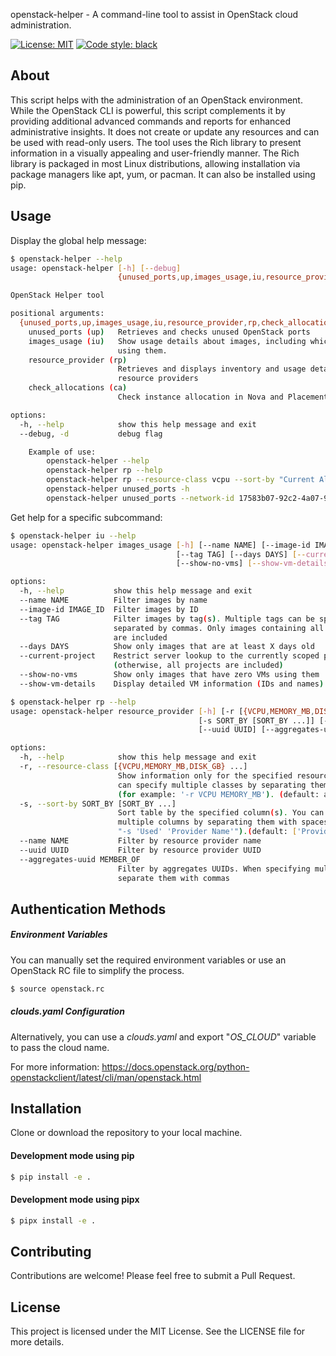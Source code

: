 openstack-helper - A command-line tool to assist in OpenStack cloud administration.

[![License: MIT](https://img.shields.io/badge/License-MIT-green.svg)](./LICENSE)
[![Code style: black](https://img.shields.io/badge/code%20style-black-000000.svg)](https://github.com/psf/black)


## About

This script helps with the administration of an OpenStack environment.
While the OpenStack CLI is powerful, this script complements it by providing
additional advanced commands and reports for enhanced administrative insights.
It does not create or update any resources and can be used with read-only users.
The tool uses the Rich library to present information in a visually appealing and
user-friendly manner. The Rich library is packaged in most Linux distributions,
allowing installation via package managers like apt, yum, or pacman. It can also
be installed using pip.



## Usage

Display the global help message:

```bash
$ openstack-helper --help
usage: openstack-helper [-h] [--debug]
                        {unused_ports,up,images_usage,iu,resource_provider,rp,check_allocations,ca} ...

OpenStack Helper tool

positional arguments:
  {unused_ports,up,images_usage,iu,resource_provider,rp,check_allocations,ca}
    unused_ports (up)   Retrieves and checks unused OpenStack ports
    images_usage (iu)   Show usage details about images, including which VMs are
                        using them.
    resource_provider (rp)
                        Retrieves and displays inventory and usage details about
                        resource providers
    check_allocations (ca)
                        Check instance allocation in Nova and Placement

options:
  -h, --help            show this help message and exit
  --debug, -d           debug flag

    Example of use:
        openstack-helper --help
        openstack-helper rp --help
        openstack-helper rp --resource-class vcpu --sort-by "Current Alloc Ratio"
        openstack-helper unused_ports -h
        openstack-helper unused_ports --network-id 17583b07-92c2-4a07-9fb9-5bc8705d58e2

```

Get help for a specific subcommand:

```bash
$ openstack-helper iu --help
usage: openstack-helper images_usage [-h] [--name NAME] [--image-id IMAGE_ID]
                                     [--tag TAG] [--days DAYS] [--current-project]
                                     [--show-no-vms] [--show-vm-details]

options:
  -h, --help           show this help message and exit
  --name NAME          Filter images by name
  --image-id IMAGE_ID  Filter images by ID
  --tag TAG            Filter images by tag(s). Multiple tags can be specified,
                       separated by commas. Only images containing all specified tags
                       are included
  --days DAYS          Show only images that are at least X days old
  --current-project    Restrict server lookup to the currently scoped project
                       (otherwise, all projects are included)
  --show-no-vms        Show only images that have zero VMs using them
  --show-vm-details    Display detailed VM information (IDs and names)

$ openstack-helper rp --help
usage: openstack-helper resource_provider [-h] [-r [{VCPU,MEMORY_MB,DISK_GB} ...]]
                                          [-s SORT_BY [SORT_BY ...]] [--name NAME]
                                          [--uuid UUID] [--aggregates-uuid MEMBER_OF]

options:
  -h, --help            show this help message and exit
  -r, --resource-class [{VCPU,MEMORY_MB,DISK_GB} ...]
                        Show information only for the specified resource classes. You
                        can specify multiple classes by separating them with a space
                        (for example: '-r VCPU MEMORY_MB'). (default: all)
  -s, --sort-by SORT_BY [SORT_BY ...]
                        Sort table by the specified column(s). You can specify
                        multiple columns by separating them with spaces (for example:
                        "-s 'Used' 'Provider Name'").(default: ['Provider Name'])
  --name NAME           Filter by resource provider name
  --uuid UUID           Filter by resource provider UUID
  --aggregates-uuid MEMBER_OF
                        Filter by aggregates UUIDs. When specifying multiple UUIDs,
                        separate them with commas

```

## Authentication Methods

##### Environment Variables

You can manually set the required environment variables or use an OpenStack RC file to simplify the process.

```bash
$ source openstack.rc
```

##### clouds.yaml Configuration
Alternatively, you can use a *clouds.yaml* and export "*OS_CLOUD*" variable to pass the cloud name.

For more information: https://docs.openstack.org/python-openstackclient/latest/cli/man/openstack.html

## Installation

Clone or download the repository to your local machine.

#### Development mode using pip
```bash
$ pip install -e .
```

#### Development mode using pipx
```bash
$ pipx install -e .
```
## Contributing

Contributions are welcome! Please feel free to submit a Pull Request.

## License

This project is licensed under the MIT License. See the LICENSE file for more details.
